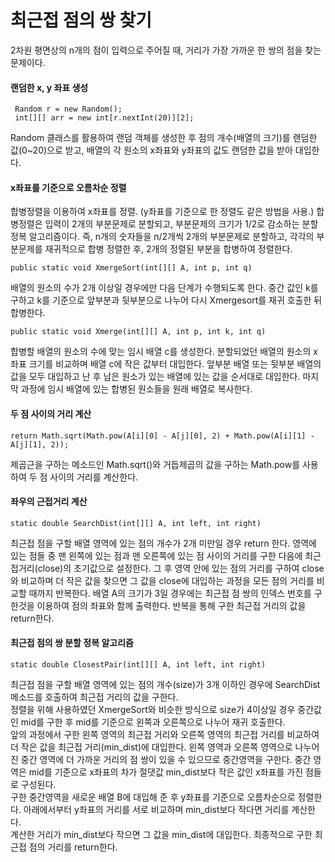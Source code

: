 # 최근접 점의 쌍 찾기

2차원 평면상의 n개의 점이 입력으로 주어질 때, 거리가 가장 가까운 한 쌍의 점을 찾는 문제이다.



#### 랜덤한 x, y 좌표 생성

```
 Random r = new Random();
 int[][] arr = new int[r.nextInt(20)][2];
```

Random 클래스를 활용하여 랜덤 객체를 생성한 후 점의 개수(배열의 크기)를 랜덤한 값(0~20)으로 받고, 배열의 각 원소의 x좌표와 y좌표의 값도 랜덤한 값을 받아 대입한다.



#### x좌표를 기준으로 오름차순 정렬

합병정렬을 이용하여 x좌표를 정렬. (y좌표를 기준으로 한 정렬도 같은 방법을 사용.)
합병정렬은 입력이 2개의 부분문제로 분할되고, 부분문제의 크기가 1/2로 감소하는 분할 정복 알고리즘이다. 즉, n개의 숫자들을 n/2개씩 2개의 부분문제로 분할하고, 각각의 부분문제를 재귀적으로 합병 정렬한 후, 2개의 정렬된 부분을 합병하여 정렬한다.

```
public static void XmergeSort(int[][] A, int p, int q)
```

배열의 원소의 수가 2개 이상일 경우에만 다음 단계가 수행되도록 한다. 
중간 값인 k를 구하고 k를 기준으로 앞부분과 뒷부분으로 나누어 다시 Xmergesort를 재귀 호출한 뒤 합병한다.

```
public static void Xmerge(int[][] A, int p, int k, int q)
```

합병할 배열의 원소의 수에 맞는 임시 배열 c를 생성한다. 
분할되었던 배열의 원소의 x 좌표 크기를 비교하며 배열 c에 작은 값부터 대입한다. 
앞부분 배열 또는 뒷부분 배열의 값을 모두 대입하고 난 후 남은 원소가 있는 배열에 있는 값을 순서대로 대입한다. 
마지막 과정에 임시 배열에 있는 합병된 원소들을 원래 배열로 복사한다.



#### 두 점 사이의 거리 계산

```
return Math.sqrt(Math.pow(A[i][0] - A[j][0], 2) + Math.pow(A[i][1] - A[j][1], 2));
```

제곱근을 구하는 메소드인 Math.sqrt()와 거듭제곱의 값을 구하는 Math.pow를 사용하여 두 점 사이의 거리를 계산한다.



#### 좌우의 근접거리 계산

```
static double SearchDist(int[][] A, int left, int right)
```

최근접 점을 구할 배열 영역에 있는 점의 개수가 2개 미만일 경우 return 한다. 
영역에 있는 점들 중 맨 왼쪽에 있는 점과 맨 오른쪽에 있는 점 사이의 거리를 구한 다음에 최근접거리(close)의 초기값으로 설정한다. 
그 후 영역 안에 있는 점의 거리를 구하여 close와 비교하며 더 작은 값을 찾으면 그 값을 close에 대입하는 과정을 모든 점의 거리를 비교할 때까지 반복한다. 
배열 A의 크기가 3일 경우에는 최근접 점 쌍의 인덱스 번호를 구한것을 이용하여 점의 좌표와 함께 출력한다. 
반복을 통해 구한 최근접 거리의 값을 return한다.



#### 최근접 점의 쌍 분할 정복 알고리즘

```
static double ClosestPair(int[][] A, int left, int right)
```

최근접 점을 구할 배열 영역에 있는 점의 개수(size)가 3개 이하인 경우에  SearchDist메소드를 호출하여 최근접 거리의 값을 구한다.  
정렬을 위해 사용하였던  XmergeSort와 비슷한 방식으로 size가 4이상일 경우 중간값인 mid를 구한 후 mid를 기준으로 왼쪽과 오른쪽으로 나누어 재귀 호출한다.  
앞의 과정에서 구한 왼쪽 영역의 최근접 거리와 오른쪽 영역의 최근접 거리를 비교하여 더 작은 값을 최근접 거리(min_dist)에 대입한다. 
왼쪽 영역과 오른쪽 영역으로 나누어진 중간 영역에 더 가까운 거리의 점 쌍이 있을 수 있으므로 중간영역을 구한다. 중간 영역은 mid를 기준으로 x좌표의 차가 절댓값 min_dist보다 작은 값인 x좌표를 가진 점들로 구성된다.  
구한 중간영역을 새로운 배열 B에 대입해 준 후 y좌표를 기준으로 오름차순으로 정렬한다.  아래에서부터 y좌표의 거리를 서로 비교하며 min_dist보다 작다면 거리를 계산한다.  
계산한 거리가 min_dist보다 작으면 그 값을 min_dist에 대입한다. 최종적으로 구한 최근접 점의 거리를 return한다.

